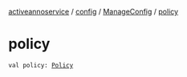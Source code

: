 [activeannoservice](../../index.md) / [config](../index.md) / [ManageConfig](index.md) / [policy](./policy.md)

# policy

`val policy: `[`Policy`](../../config.policy/-policy/index.md)